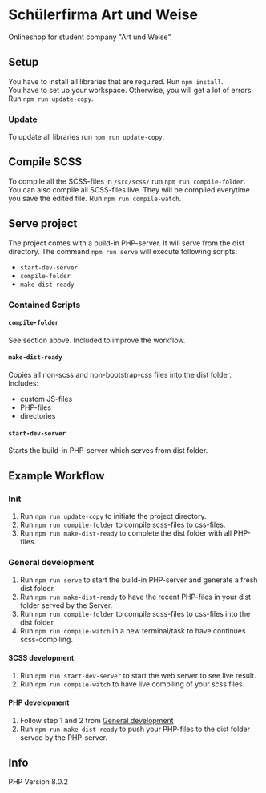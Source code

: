# Schülerfirma Art und Weise

Onlineshop for student company "Art und Weise"

## Setup
You have to install all libraries that are required.
Run `npm install`.
<br/>
You have to set up your workspace. Otherwise, you will get a lot of errors.
Run `npm run update-copy`.

### Update
To update all libraries run `npm run update-copy`.

## Compile SCSS
To compile all the SCSS-files in `/src/scss/` run `npm run compile-folder`.
<br/>
You can also compile all SCSS-files live. They will be compiled everytime you save the edited file.
Run `npm run compile-watch`.

## Serve project
The project comes with a build-in PHP-server. It will serve from the dist directory.
The command `npm run serve` will execute following scripts:
- `start-dev-server`
- `compile-folder`
- `make-dist-ready`

### Contained Scripts
#### `compile-folder`
See section above. Included to improve the workflow.
#### `make-dist-ready`
Copies all non-scss and non-bootstrap-css files into the dist folder. Includes:
- custom JS-files
- PHP-files
- directories
#### `start-dev-server`
Starts the build-in PHP-server which serves from dist folder.

## Example Workflow
### Init
1. Run `npm run update-copy` to initiate the project directory.
2. Run `npm run compile-folder` to compile scss-files to css-files.
3. Run `npm run make-dist-ready` to complete the dist folder with all PHP-files.
### General development
1. Run `npm run serve` to start the build-in PHP-server and generate a fresh dist folder.
2. Run `npm run make-dist-ready` to have the recent PHP-files in your dist folder served by the Server.
3. Run `npm run compile-folder` to compile scss-files to css-files into the dist folder.
4. Run `npm run compile-watch` in a new terminal/task to have continues scss-compiling.
#### SCSS development
1. Run `npm run start-dev-server` to start the web server to see live result.
2. Run `npm run compile-watch` to have live compiling of your scss files.
#### PHP development
1. Follow step 1 and 2 from [General development](README.md#general-development)
2. Run `npm run make-dist-ready` to push your PHP-files to the dist folder served by the PHP-server.

## Info
PHP Version 8.0.2
